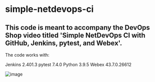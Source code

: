 # simple-netdevops-ci

## This code is meant to accompany the DevOps Shop video titled 'Simple NetDevOps CI with GitHub, Jenkins, pytest, and Webex'.

The code works with:

Jenkins 2.401.3
pytest 7.4.0
Python 3.9.5
Webex 43.7.0.26612

![image](https://github.com/xanderstevenson/simple-netdevops-ci/assets/27918923/c006358a-eba3-4a48-b1e0-8dc488223f2e)
